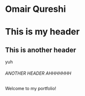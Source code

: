 # Omair Qureshi
# This is my header
## This is another header
yuh
###### ANOTHER HEADER AHHHHHHH
Welcome to my portfolio!
